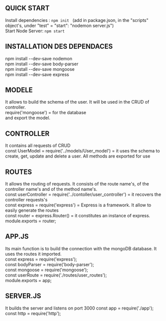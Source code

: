 ## QUICK START
Install dependencies : `npm init ` 
(add in package.json, in the "scripts" object's, under "test" = "start": "nodemon server.js")  
Start Node Server: `npm start`

## INSTALLATION DES DEPENDACES
npm install --dev-save nodemon   
npm install --dev-save body-parser   
npm install --dev-save mongoose   
npm install --dev-save express   


## MODELE
It allows to build the schema of the user. It will be used in the CRUD of controller.   
require('mongoose') = for the database   
and export the model.   


## CONTROLLER
It contains all requests of CRUD    
const UserModel = require('../models/User_model') =  it uses the schema to create, get, update and delete a user. All methods are exported for use


## ROUTES
It allows the routing of requests. It consists of the route name's, of the controller name's and of the method name's.    
const userController = require('../contoller/user_controller') = it recovers the controller requests's    
const express = require('express') = Express is a framework. It allow to easily generate the routes    
const router = express.Router() = it constitutes an instance of express.     
module.exports = router;


## APP.JS
Its main function is to build the connection with the mongoDB database. It uses the routes it imported.    
const express = require('express');     
const bodyParser = require('body-parser');     
const mongoose = require('mongoose');     
const userRoute = require('./routes/user_routes');     
module.exports = app;


## SERVER.JS
It builds the server and listens on port 3000
const app = require('./app');
const http = require('http');